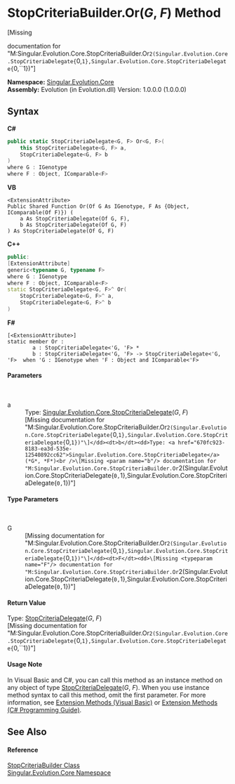 # StopCriteriaBuilder.Or(*G*, *F*) Method 
 

\[Missing <summary> documentation for "M:Singular.Evolution.Core.StopCriteriaBuilder.Or``2(Singular.Evolution.Core.StopCriteriaDelegate{``0,``1},Singular.Evolution.Core.StopCriteriaDelegate{``0,``1})"\]

**Namespace:**&nbsp;<a href="7a43d210-bf66-e44d-0f97-e9e0fe26b1b8">Singular.Evolution.Core</a><br />**Assembly:**&nbsp;Evolution (in Evolution.dll) Version: 1.0.0.0 (1.0.0.0)

## Syntax

**C#**<br />
``` C#
public static StopCriteriaDelegate<G, F> Or<G, F>(
	this StopCriteriaDelegate<G, F> a,
	StopCriteriaDelegate<G, F> b
)
where G : IGenotype
where F : Object, IComparable<F>

```

**VB**<br />
``` VB
<ExtensionAttribute>
Public Shared Function Or(Of G As IGenotype, F As {Object, IComparable(Of F)}) ( 
	a As StopCriteriaDelegate(Of G, F),
	b As StopCriteriaDelegate(Of G, F)
) As StopCriteriaDelegate(Of G, F)
```

**C++**<br />
``` C++
public:
[ExtensionAttribute]
generic<typename G, typename F>
where G : IGenotype
where F : Object, IComparable<F>
static StopCriteriaDelegate<G, F>^ Or(
	StopCriteriaDelegate<G, F>^ a, 
	StopCriteriaDelegate<G, F>^ b
)
```

**F#**<br />
``` F#
[<ExtensionAttribute>]
static member Or : 
        a : StopCriteriaDelegate<'G, 'F> * 
        b : StopCriteriaDelegate<'G, 'F> -> StopCriteriaDelegate<'G, 'F>  when 'G : IGenotype when 'F : Object and IComparable<'F>

```


#### Parameters
&nbsp;<dl><dt>a</dt><dd>Type: <a href="670fc923-8183-ea3d-535e-12540892cc62">Singular.Evolution.Core.StopCriteriaDelegate</a>(*G*, *F*)<br />\[Missing <param name="a"/> documentation for "M:Singular.Evolution.Core.StopCriteriaBuilder.Or``2(Singular.Evolution.Core.StopCriteriaDelegate{``0,``1},Singular.Evolution.Core.StopCriteriaDelegate{``0,``1})"\]</dd><dt>b</dt><dd>Type: <a href="670fc923-8183-ea3d-535e-12540892cc62">Singular.Evolution.Core.StopCriteriaDelegate</a>(*G*, *F*)<br />\[Missing <param name="b"/> documentation for "M:Singular.Evolution.Core.StopCriteriaBuilder.Or``2(Singular.Evolution.Core.StopCriteriaDelegate{``0,``1},Singular.Evolution.Core.StopCriteriaDelegate{``0,``1})"\]</dd></dl>

#### Type Parameters
&nbsp;<dl><dt>G</dt><dd>\[Missing <typeparam name="G"/> documentation for "M:Singular.Evolution.Core.StopCriteriaBuilder.Or``2(Singular.Evolution.Core.StopCriteriaDelegate{``0,``1},Singular.Evolution.Core.StopCriteriaDelegate{``0,``1})"\]</dd><dt>F</dt><dd>\[Missing <typeparam name="F"/> documentation for "M:Singular.Evolution.Core.StopCriteriaBuilder.Or``2(Singular.Evolution.Core.StopCriteriaDelegate{``0,``1},Singular.Evolution.Core.StopCriteriaDelegate{``0,``1})"\]</dd></dl>

#### Return Value
Type: <a href="670fc923-8183-ea3d-535e-12540892cc62">StopCriteriaDelegate</a>(*G*, *F*)<br />\[Missing <returns> documentation for "M:Singular.Evolution.Core.StopCriteriaBuilder.Or``2(Singular.Evolution.Core.StopCriteriaDelegate{``0,``1},Singular.Evolution.Core.StopCriteriaDelegate{``0,``1})"\]

#### Usage Note
In Visual Basic and C#, you can call this method as an instance method on any object of type <a href="670fc923-8183-ea3d-535e-12540892cc62">StopCriteriaDelegate</a>(*G*, *F*). When you use instance method syntax to call this method, omit the first parameter. For more information, see <a href="http://msdn.microsoft.com/en-us/library/bb384936.aspx">Extension Methods (Visual Basic)</a> or <a href="http://msdn.microsoft.com/en-us/library/bb383977.aspx">Extension Methods (C# Programming Guide)</a>.

## See Also


#### Reference
<a href="23e8b3ae-642e-6350-768e-577acfb24521">StopCriteriaBuilder Class</a><br /><a href="7a43d210-bf66-e44d-0f97-e9e0fe26b1b8">Singular.Evolution.Core Namespace</a><br />
